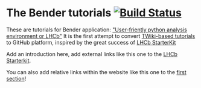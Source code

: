 # The Bender tutorials [![Build Status](https://travis-ci.org/lhcb/bender-tutorials.svg?branch=master)](https://travis-ci.org/lhcb/bender-tutorials)

These are tutorials for Bender application: 
["User-friently python analysis environment or LHCb"](http://lhcbdoc.web.cern.ch/lhcbdoc/bender)
It is the first attempt to convert [TWiki-based tutorials](https://twiki.cern.ch/twiki/bin/view/LHCb/BenderTutorial)
 to GitHub platform, inspired  by the great success of [LHCb StarterKit](https://lhcb.github.io/starterkit-lessons)

 

Add an introduction here, add external links like this one to the [LHCb Starterkit][starterkit].

You can also add relative links within the website like this one to the [first section](getting-started)!

[starterkit]: https://lhcb.github.io/starterkit
[first-analysis-steps]: https://lhcb.github.io/starterkit-lessons/first-analysis-steps/
